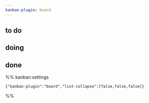 ```yaml
---
kanban-plugin: board
---
```


## to do



## doing



## done





%% kanban:settings
```
{"kanban-plugin":"board","list-collapse":[false,false,false]}
```
%%